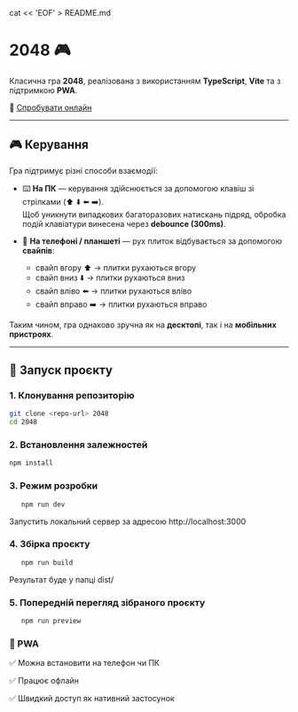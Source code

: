 cat << 'EOF' > README.md
# 2048 🎮

Класична гра **2048**, реалізована з використанням **TypeScript**, **Vite** та з підтримкою **PWA**.

🔗 [Спробувати онлайн](https://imaginative-lollipop-7616e8.netlify.app/)

---

## 🎮 Керування

Гра підтримує різні способи взаємодії:

- ⌨️ **На ПК** — керування здійснюється за допомогою клавіш зі стрілками (⬆️ ⬇️ ⬅️ ➡️).  
  Щоб уникнути випадкових багаторазових натискань підряд, обробка подій клавіатури винесена через **debounce (300ms)**.

- 📱 **На телефоні / планшеті** — рух плиток відбувається за допомогою **свайпів**:
    - свайп вгору ⬆️ → плитки рухаються вгору
    - свайп вниз ⬇️ → плитки рухаються вниз
    - свайп вліво ⬅️ → плитки рухаються вліво
    - свайп вправо ➡️ → плитки рухаються вправо

Таким чином, гра однаково зручна як на **десктопі**, так і на **мобільних пристроях**.

---

## 🚀 Запуск проєкту

### 1. Клонування репозиторію
```bash
git clone <repo-url> 2048
cd 2048
```

### 2. Встановлення залежностей
```bash
npm install
```

### 3. Режим розробки
```bash
   npm run dev
```

Запустить локальний сервер за адресою http://localhost:3000

### 4. Збірка проєкту
```bash
   npm run build
```

Результат буде у папці dist/

### 5. Попередній перегляд зібраного проєкту
```bash
   npm run preview
```

### 📱 PWA

✅ Можна встановити на телефон чи ПК

✅ Працює офлайн

✅ Швидкий доступ як нативний застосунок